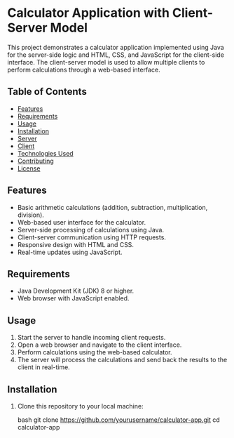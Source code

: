 # Calculator Application with Client-Server Model

This project demonstrates a calculator application implemented using Java for the server-side logic and HTML, CSS, and JavaScript for the client-side interface. The client-server model is used to allow multiple clients to perform calculations through a web-based interface.

## Table of Contents

- [Features](#features)
- [Requirements](#requirements)
- [Usage](#usage)
- [Installation](#installation)
- [Server](#server)
- [Client](#client)
- [Technologies Used](#technologies-used)
- [Contributing](#contributing)
- [License](#license)

## Features

- Basic arithmetic calculations (addition, subtraction, multiplication, division).
- Web-based user interface for the calculator.
- Server-side processing of calculations using Java.
- Client-server communication using HTTP requests.
- Responsive design with HTML and CSS.
- Real-time updates using JavaScript.

## Requirements

- Java Development Kit (JDK) 8 or higher.
- Web browser with JavaScript enabled.

## Usage

1. Start the server to handle incoming client requests.
2. Open a web browser and navigate to the client interface.
3. Perform calculations using the web-based calculator.
4. The server will process the calculations and send back the results to the client in real-time.

## Installation

1. Clone this repository to your local machine:

   bash
   git clone https://github.com/yourusername/calculator-app.git
   cd calculator-app
